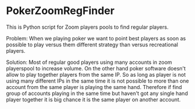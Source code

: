 # PokerZoomRegFinder
This is Python script for Zoom players pools to find regular players.

Problem: When we playing poker we want to point best players as soon as possible to play versus them different strategy than versus recreational players.

Solution: Most of regular good players using many accounts in zoom playerspool to increase volume. On the other hand poker software doesn't allow to play together players from the same IP. So as long as player is not using many different IPs in the same time it is not possible to more than one account from the same player is playing the same hand. Therefore if find group of accounts playing in the same time but haven't got any single hand player together it is big chance it is the same player on another account.
